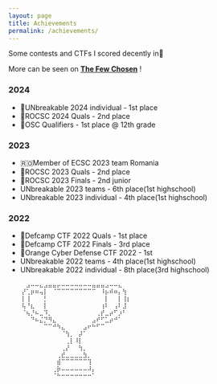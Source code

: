 ```yaml
---
layout: page
title: Achievements
permalink: /achievements/
---
```


Some contests and CTFs I scored decently in🤔 

More can be seen on [**The Few Chosen**](https://ctftime.org/team/140885/) !

### 2024
- 🥇UNbreakable 2024 individual - 1st place
- 🥈ROCSC 2024 Quals - 2nd place
- 🥇OSC Qualifiers - 1st place @ 12th grade

### 2023
- 🇷🇴Member of ECSC 2023 team Romania
- 🥈ROCSC 2023 Quals - 2nd place
- 🥈ROCSC 2023 Finals - 2nd junior
- UNbreakable 2023 teams - 6th place(1st highschool)
- UNbreakable 2023 individual - 4th place(1st highschool)

### 2022
- 🥇Defcamp CTF 2022 Quals - 1st place
- 🥉Defcamp CTF 2022 Finals - 3rd place
- 🥇Orange Cyber Defense CTF 2022 - 1st
- UNbreakable 2022 teams - 4th place(1st highschool)
- UNbreakable 2022 individual - 8th place(3rd highschool)


```
⠀⠀⠀⠀⣠⠤⠤⣄⣠⣤⣤⡤⠤⠤⠤⠤⠤⠤⠤⣤⣤⣤⣠⠤⠤⣄⠀⠀⠀⠀
⠀⠀⠀⡜⢁⡶⠶⢤⡇⠀⠈⠉⠉⠉⠉⠉⠉⠉⠉⠉⠀⠸⡦⠾⠶⡄⢳⠀⠀⠀
⠀⠀⠀⡇⢸⠀⠀⠀⡃⠀⠀⠀⠀⠀⠀⠀⠀⠀⠀⠀⠀⠀⡇⠀⠀⡇⢸⡆⠀⠀
⠀⠀⠀⢧⠘⣆⠀⠀⡇⠀⠀⠀⠀⠀⠀⠀⠀⠀⠀⠀⠀⢰⠇⠀⢠⠇⣸⠀⠀⠀
⠀⠀⠀⠈⢦⡘⠦⣀⠹⡀⠀⠀⠀⠀⠀⠀⠀⠀⠀⠀⢀⡞⣀⡴⠋⡰⠃⠀⠀⠀
⠀⠀⠀⠀⠀⠙⠦⣌⡙⠻⣄⠀⠀⠀⠀⠀⠀⠀⠀⣠⠞⠋⣁⡴⠚⠁⠀⠀⠀⠀
⠀⠀⠀⠀⠀⠀⠀⠀⠉⠉⠚⠳⣄⠀⠀⠀⠀⣠⠖⠓⠋⠉⠀⠀⠀⠀⠀⠀⠀⠀
⠀⠀⠀⠀⠀⠀⠀⠀⠀⠀⠀⠀⠈⢳⡀⠀⡼⠁⠀⠀⠀⠀⠀⠀⠀⠀⠀⠀⠀⠀
⠀⠀⠀⠀⠀⠀⠀⠀⠀⠀⠀⠀⠀⢀⡇⠸⡇⠀⠀⠀⠀⠀⠀⠀⠀⠀⠀⠀⠀⠀
⠀⠀⠀⠀⠀⠀⠀⠀⠀⠀⠀⠀⢀⡜⠀⠀⢳⡀⠀⠀⠀⠀⠀⠀⠀⠀⠀⠀⠀⠀
⠀⠀⠀⠀⠀⠀⠀⠀⠀⠀⠀⢀⣞⣀⣀⣀⣀⣳⡀⠀⠀⠀⠀⠀⠀⠀⠀⠀⠀⠀
⠀⠀⠀⠀⠀⠀⠀⠀⠀⠀⠀⣾⠉⠉⠉⠉⠉⠉⢹⠀⠀⠀⠀⠀⠀⠀⠀⠀⠀⠀
⠀⠀⠀⠀⠀⠀⠀⠀⠀⠀⢀⡷⠤⠤⠤⠤⠤⠤⠼⡄⠀⠀⠀⠀⠀⠀⠀⠀⠀⠀
⠀⠀⠀⠀⠀⠀⠀⠀⠀⠀⠈⠓⠒⠒⠒⠒⠒⠒⠒⠁⠀
```